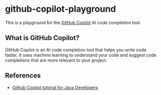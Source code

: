 # github-copilot-playground

This is a playground for the [GitHub Copilot](https://copilot.github.com/) AI code completion tool.

## What is GitHub Copilot?

GitHub Copilot is an AI code completion tool that helps you write code faster. It uses machine learning to understand your code and suggest code completions that are more relevant to your project.

## References
- [Github Copilot tutorial for Java Developers](https://youtu.be/97C3fQqzj-I)
